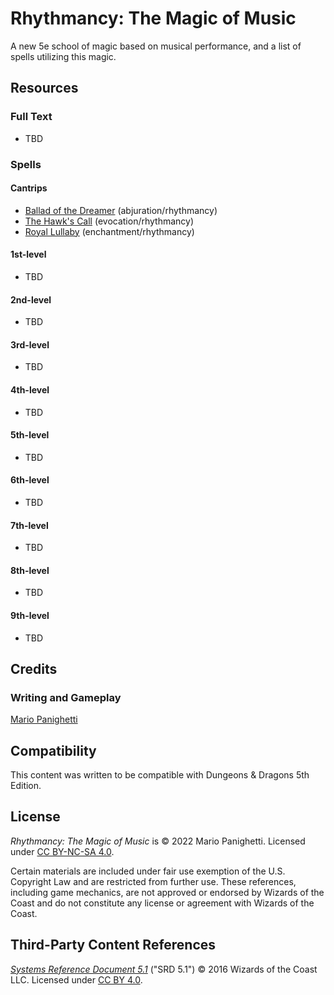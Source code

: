 # Rhythmancy: The Magic of Music
A new 5e school of magic based on musical performance, and a list of spells utilizing this magic.

## Resources

### Full Text

- TBD

### Spells

#### Cantrips

- [Ballad of the Dreamer](https://github.com/mpanighetti/dnd5e-spells/blob/main/cantrips/ballad-of-the-dreamer.md) (abjuration/rhythmancy)
- [The Hawk's Call](https://github.com/mpanighetti/dnd5e-spells/blob/main/cantrips/the-hawks-call.md) (evocation/rhythmancy)
- [Royal Lullaby](https://github.com/mpanighetti/dnd5e-spells/blob/main/cantrips/royal-lullaby.md) (enchantment/rhythmancy)

#### 1st-level

- TBD

#### 2nd-level

- TBD

#### 3rd-level

- TBD

#### 4th-level

- TBD

#### 5th-level

- TBD

#### 6th-level

- TBD

#### 7th-level

- TBD
 
#### 8th-level

- TBD

#### 9th-level

- TBD

## Credits

### Writing and Gameplay

[Mario Panighetti](https://mario.panighetti.net)

## Compatibility

This content was written to be compatible with Dungeons & Dragons 5th Edition.

## License

_Rhythmancy: The Magic of Music_ is © 2022 Mario Panighetti. Licensed under [CC BY-NC-SA 4.0](https://creativecommons.org/licenses/by-nc-sa/4.0/legalcode).

Certain materials are included under fair use exemption of the U.S. Copyright Law and are restricted from further use. These references, including game mechanics, are not approved or endorsed by Wizards of the Coast and do not constitute any license or agreement with Wizards of the Coast.

## Third-Party Content References

_[Systems Reference Document 5.1](https://dnd.wizards.com/resources/systems-reference-document)_ ("SRD 5.1") © 2016 Wizards of the Coast LLC. Licensed under [CC BY 4.0](https://creativecommons.org/licenses/by/4.0/legalcode).
